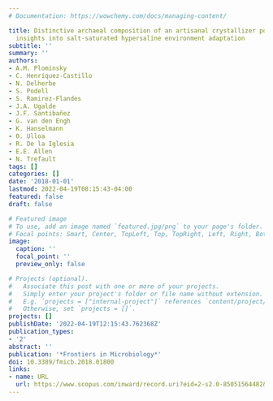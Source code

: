 ```yaml
---
# Documentation: https://wowchemy.com/docs/managing-content/

title: Distinctive archaeal composition of an artisanal crystallizer pond and functional
  insights into salt-saturated hypersaline environment adaptation
subtitle: ''
summary: ''
authors:
- A.M. Plominsky
- C. Henríquez-Castillo
- N. Delherbe
- S. Podell
- S. Ramirez-Flandes
- J.A. Ugalde
- J.F. Santibañez
- G. van den Engh
- K. Hanselmann
- O. Ulloa
- R. De la Iglesia
- E.E. Allen
- N. Trefault
tags: []
categories: []
date: '2018-01-01'
lastmod: 2022-04-19T08:15:43-04:00
featured: false
draft: false

# Featured image
# To use, add an image named `featured.jpg/png` to your page's folder.
# Focal points: Smart, Center, TopLeft, Top, TopRight, Left, Right, BottomLeft, Bottom, BottomRight.
image:
  caption: ''
  focal_point: ''
  preview_only: false

# Projects (optional).
#   Associate this post with one or more of your projects.
#   Simply enter your project's folder or file name without extension.
#   E.g. `projects = ["internal-project"]` references `content/project/deep-learning/index.md`.
#   Otherwise, set `projects = []`.
projects: []
publishDate: '2022-04-19T12:15:43.762368Z'
publication_types:
- '2'
abstract: ''
publication: '*Frontiers in Microbiology*'
doi: 10.3389/fmicb.2018.01800
links:
- name: URL
  url: https://www.scopus.com/inward/record.uri?eid=2-s2.0-85051564482&doi=10.3389%2ffmicb.2018.01800&partnerID=40&md5=9b4b66eb26838fcde8ee0a82e74d8bf8
---
```


